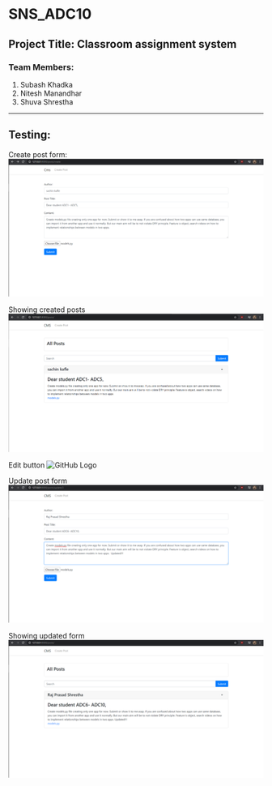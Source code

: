 # SNS_ADC10

## Project Title: Classroom assignment system

### Team Members:
1. Subash Khadka
2. Nitesh Manandhar
3. Shuva Shrestha

---

## Testing:
Create post form:
![GitHub Logo](Test_Images\1_create_post_form.PNG)

Showing created posts
![GitHub Logo](Test_Images\2_show_created_posts.PNG)

Edit button
![GitHub Logo](Test_Images\3.edit_button.PNG)

Update post form
![GitHub Logo](Test_Images\4_update_post_form.PNG)

Showing updated form
![GitHub Logo](Test_Images\5_showing_updated_form.PNG)
